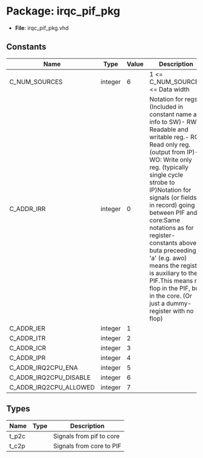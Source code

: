 # Package: irqc_pif_pkg

- **File**: irqc_pif_pkg.vhd
## Constants

| Name                   | Type    | Value | Description                                                                                                                                                                                                                                                                                                                                                                                                                                                                         |
| ---------------------- | ------- | ----- | ----------------------------------------------------------------------------------------------------------------------------------------------------------------------------------------------------------------------------------------------------------------------------------------------------------------------------------------------------------------------------------------------------------------------------------------------------------------------------------- |
| C_NUM_SOURCES          | integer |  6    |  1 <= C_NUM_SOURCES <= Data width                                                                                                                                                                                                                                                                                                                                                                                                                                                   |
| C_ADDR_IRR             | integer |  0    | Notation for regs: (Included in constant name as info to SW)- RW: Readable and writable reg.- RO: Read only reg. (output from IP)- WO: Write only reg. (typically single cycle strobe to IP)Notation for signals (or fields in record) going between PIF and core:Same notations as for register-constants above, buta preceeding 'a' (e.g. awo) means the register is auxiliary to the PIF.This means no flop in the PIF, but in the core. (Or just a dummy-register with no flop) |
| C_ADDR_IER             | integer |  1    |                                                                                                                                                                                                                                                                                                                                                                                                                                                                                     |
| C_ADDR_ITR             | integer |  2    |                                                                                                                                                                                                                                                                                                                                                                                                                                                                                     |
| C_ADDR_ICR             | integer |  3    |                                                                                                                                                                                                                                                                                                                                                                                                                                                                                     |
| C_ADDR_IPR             | integer |  4    |                                                                                                                                                                                                                                                                                                                                                                                                                                                                                     |
| C_ADDR_IRQ2CPU_ENA     | integer |  5    |                                                                                                                                                                                                                                                                                                                                                                                                                                                                                     |
| C_ADDR_IRQ2CPU_DISABLE | integer |  6    |                                                                                                                                                                                                                                                                                                                                                                                                                                                                                     |
| C_ADDR_IRQ2CPU_ALLOWED | integer |  7    |                                                                                                                                                                                                                                                                                                                                                                                                                                                                                     |
## Types

| Name  | Type | Description              |
| ----- | ---- | ------------------------ |
| t_p2c |      | Signals from pif to core |
| t_c2p |      | Signals from core to PIF |
